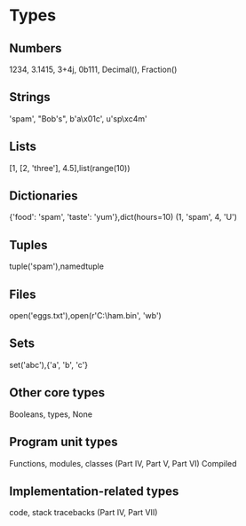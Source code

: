 # Types

## Numbers
1234, 3.1415, 3+4j, 0b111, Decimal(), Fraction()

## Strings 
'spam', "Bob's", b'a\x01c', u'sp\xc4m'

## Lists 
[1, [2, 'three'], 4.5],list(range(10))

## Dictionaries 
{'food': 'spam', 'taste': 'yum'},dict(hours=10) (1, 'spam', 4, 'U')

## Tuples
tuple('spam'),namedtuple

## Files
open('eggs.txt'),open(r'C:\ham.bin', 'wb')

## Sets
set('abc'),{'a', 'b', 'c'}

## Other core types
Booleans, types, None

## Program unit types 
Functions, modules, classes (Part IV, Part V, Part VI) Compiled 

## Implementation-related types
code, stack tracebacks (Part IV, Part VII)
